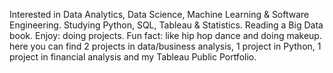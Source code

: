  Interested in Data Analytics, Data Science, Machine Learning & Software Engineering.
 Studying Python, SQL, Tableau & Statistics.
 Reading a Big Data book.
 Enjoy: doing projects.
 Fun fact: like hip hop dance and doing makeup.
 here you can find 2 projects in data/business analysis, 1 project in Python, 1 project in financial analysis and my Tableau Public Portfolio.
